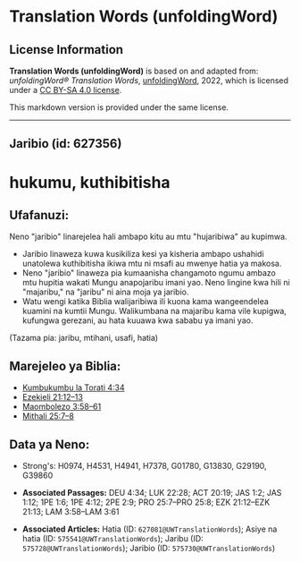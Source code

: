 # Translation Words (unfoldingWord)

## License Information

**Translation Words (unfoldingWord)** is based on and adapted from: _unfoldingWord® Translation Words_, [unfoldingWord](https://unfoldingword.org/utw), 2022, which is licensed under a [CC BY-SA 4.0 license](https://creativecommons.org/licenses/by-sa/4.0/legalcode.en).

This markdown version is provided under the same license.



--------------------------------

## Jaribio (id: 627356)

hukumu, kuthibitisha
====================

Ufafanuzi:
----------

Neno "jaribio" linarejelea hali ambapo kitu au mtu "hujaribiwa" au kupimwa.

* Jaribio linaweza kuwa kusikiliza kesi ya kisheria ambapo ushahidi unatolewa kuthibitisha ikiwa mtu ni msafi au mwenye hatia ya makosa.
* Neno "jaribio" linaweza pia kumaanisha changamoto ngumu ambazo mtu hupitia wakati Mungu anapojaribu imani yao. Neno lingine kwa hili ni "majaribu," na "jaribu" ni aina moja ya jaribio.
* Watu wengi katika Biblia walijaribiwa ili kuona kama wangeendelea kuamini na kumtii Mungu. Walikumbana na majaribu kama vile kupigwa, kufungwa gerezani, au hata kuuawa kwa sababu ya imani yao.

(Tazama pia: jaribu, mtihani, usafi, hatia)

Marejeleo ya Biblia:
--------------------

* [Kumbukumbu la Torati 4:34](https://ref.ly/Deut4:34)
* [Ezekieli 21:12–13](https://ref.ly/Ezek21:12-Ezek21:13)
* [Maombolezo 3:58–61](https://ref.ly/Lam3:58-Lam3:61)
* [Mithali 25:7–8](https://ref.ly/Prov25:7-Prov25:8)

Data ya Neno:
-------------

* Strong's: H0974, H4531, H4941, H7378, G01780, G13830, G29190, G39860

* **Associated Passages:** DEU 4:34; LUK 22:28; ACT 20:19; JAS 1:2; JAS 1:12; 1PE 1:6; 1PE 4:12; 2PE 2:9; PRO 25:7–PRO 25:8; EZK 21:12–EZK 21:13; LAM 3:58–LAM 3:61
* **Associated Articles:** Hatia (ID: `627081@UWTranslationWords`); Asiye na hatia (ID: `575541@UWTranslationWords`); Jaribu (ID: `575728@UWTranslationWords`); Jaribio (ID: `575730@UWTranslationWords`)

